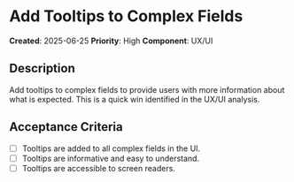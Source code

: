 # Add Tooltips to Complex Fields

**Created**: 2025-06-25
**Priority**: High
**Component**: UX/UI

## Description
Add tooltips to complex fields to provide users with more information about what is expected. This is a quick win identified in the UX/UI analysis.

## Acceptance Criteria
- [ ] Tooltips are added to all complex fields in the UI.
- [ ] Tooltips are informative and easy to understand.
- [ ] Tooltips are accessible to screen readers.
